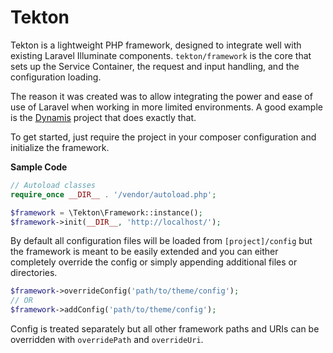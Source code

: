 Tekton
======

Tekton is a lightweight PHP framework, designed to integrate well with existing Laravel Illuminate components. `tekton/framework` is the core that sets up the Service Container, the request and input handling, and the configuration loading.

The reason it was created was to allow integrating the power and ease of use of Laravel when working in more limited environments. A good example is the [Dynamis](https://github.com/dynamis-wp/framework) project that does exactly that.

To get started, just require the project in your composer configuration and initialize the framework.

**Sample Code**
```php
// Autoload classes
require_once __DIR__ . '/vendor/autoload.php';

$framework = \Tekton\Framework::instance();
$framework->init(__DIR__, 'http://localhost/');
```

By default all configuration files will be loaded from `[project]/config` but the framework is meant to be easily extended and you can either completely override the config or simply appending additional files or directories.

```php
$framework->overrideConfig('path/to/theme/config');
// OR
$framework->addConfig('path/to/theme/config');
```

Config is treated separately but all other framework paths and URIs can be overridden with `overridePath` and `overrideUri`.
